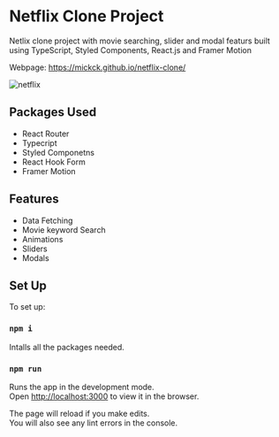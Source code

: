 # Netflix Clone Project
Netlix clone project with movie searching, slider and modal featurs built using TypeScript, Styled Components, React.js and Framer Motion 

Webpage: https://mickck.github.io/netflix-clone/

![netflix](https://user-images.githubusercontent.com/49193381/204677347-e850283e-b434-4aec-955c-9c0b7f8aa113.png)


## Packages Used

- React Router
- Typecript
- Styled Componetns
- React Hook Form
- Framer Motion

## Features

- Data Fetching
- Movie keyword Search
- Animations
- Sliders
- Modals

## Set Up

To set up:

### `npm i`

Intalls all the packages needed.

### `npm run`
Runs the app in the development mode.\
Open [http://localhost:3000](http://localhost:3000) to view it in the browser.

The page will reload if you make edits.\
You will also see any lint errors in the console.

